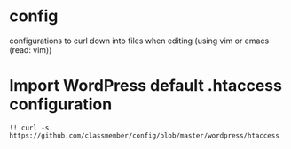 # config
configurations to curl down into files when editing (using vim or emacs (read: vim))

# Import WordPress default .htaccess configuration
```
!! curl -s https://github.com/classmember/config/blob/master/wordpress/htaccess
```
